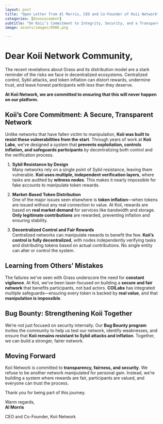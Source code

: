 ```yaml
---
layout: post
title: "Open Letter from Al Morris, CEO and Co-Founder of Koii Network"
categories: [Announcement]
subtitle: "On Koii’s Commitment to Integrity, Security, and a Transparent Future"
image: assets/images/0906.png

---
```


# Dear Koii Network Community,

The recent revelations about Grass and its distribution model are a stark reminder of the risks we face in decentralized ecosystems. Centralized control, Sybil attacks, and token inflation can distort rewards, undermine trust, and leave honest participants with less than they deserve.

**At Koii Network, we are committed to ensuring that this will never happen on our platform.**

## Koii’s Core Commitment: A Secure, Transparent Network

Unlike networks that have fallen victim to manipulation, **Koii was built to resist these vulnerabilities from the start**. Through years of work at **Koii Labs**, we’ve designed a system that **prevents exploitation, controls inflation, and safeguards participants** by decentralizing both control and the verification process.

1. **Sybil Resistance by Design**  
   Many networks rely on a single point of Sybil resistance, leaving them vulnerable. **Koii uses multiple, independent verification layers**, where tasks are audited by **witness nodes**. This makes it nearly impossible for fake accounts to manipulate token rewards.

2. **Market-Based Token Distribution**  
   One of the major issues seen elsewhere is **token inflation**—when tokens are issued without any real connection to value. At Koii, rewards are based on **real market demand** for services like bandwidth and storage. **Only legitimate contributions** are rewarded, preventing inflation and ensuring stability.

3. **Decentralized Control and Fair Rewards**  
   Centralized networks can manipulate rewards to benefit the few. **Koii’s control is fully decentralized**, with nodes independently verifying tasks and distributing tokens based on actual contributions. No single entity can alter or control the system.

## Learning from Others’ Mistakes

The failures we’ve seen with Grass underscore the need for **constant vigilance**. At Koii, we’ve been laser-focused on building a **secure and fair network** that benefits participants, not bad actors. **COILabs** has integrated multiple safeguards—ensuring every token is backed by **real value**, and that **manipulation is impossible**.

## Bug Bounty: Strengthening Koii Together

We’re not just focused on security internally. Our **Bug Bounty program** invites the community to help us test our network, identify weaknesses, and ensure that **Koii remains resistant to Sybil attacks and inflation**. Together, we can build a stronger, fairer network.

## Moving Forward

Koii Network is committed to **transparency, fairness, and security**. We refuse to be another network manipulated for personal gain. Instead, we’re building a system where rewards are fair, participants are valued, and everyone can trust the process.

Thank you for being part of this journey.

Warm regards,  
**Al Morris**  

CEO and Co-Founder, Koii Network
